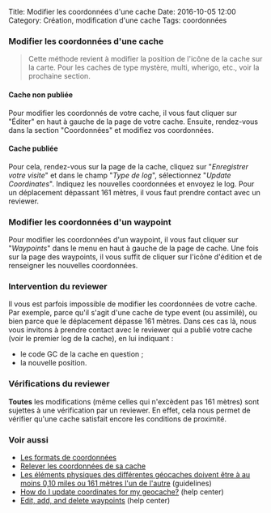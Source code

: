 Title: Modifier les coordonnées d'une cache
Date: 2016-10-05 12:00
Category: Création, modification d'une cache
Tags: coordonnées

### Modifier les coordonnées d'une cache

> Cette méthode revient à modifier la position de l'icône de la cache sur la
> carte. Pour les caches de type mystère, multi, wherigo, etc., voir la
> prochaine section.

#### Cache non publiée

Pour modifier les coordonnés de votre cache, il vous faut cliquer sur "Éditer"
en haut à gauche de la page de votre cache. Ensuite, rendez-vous dans la
section "Coordonnées" et modifiez vos coordonnées.

#### Cache publiée

Pour cela, rendez-vous sur la page de la cache, cliquez sur "*Enregistrer votre
visite*" et dans le champ "*Type de log*", sélectionnez "*Update Coordinates*".
Indiquez les nouvelles coordonnées et envoyez le log. Pour un déplacement
dépassant 161 mètres, il vous faut prendre contact avec un reviewer.

### Modifier les coordonnées d'un waypoint
Pour modifier les coordonnées d'un waypoint, il vous faut cliquer sur
"*Waypoints*" dans le menu en haut à gauche de la page de cache. Une fois sur la
page des waypoints, il vous suffit de cliquer sur l'icône d'édition et de
renseigner les nouvelles coordonnées.

### Intervention du reviewer
Il vous est parfois impossible de modifier les coordonnées de votre cache. Par
exemple, parce qu'il s'agit d'une cache de type event (ou assimilé), ou
bien parce que le déplacement dépasse 161 mètres. Dans ces cas là, nous vous
invitons à prendre contact avec le reviewer qui a publié votre cache (voir le
premier log de la cache), en lui indiquant :

- le code GC de la cache en question ;
- la nouvelle position.

### Vérifications du reviewer
**Toutes** les modifications (même celles qui n'excèdent pas 161 mètres) sont
sujettes à une vérification par un reviewer. En effet, cela nous permet de
vérifier qu'une cache satisfait encore les conditions de proximité.

### Voir aussi
* [Les formats de coordonnées]({filename}/coordinates_format.md)
* [Relever les coordonnées de sa cache]({filename}/get_coordinates.md)
* [Les éléments physiques des différentes géocaches doivent être à au moins 0,10
  miles ou 161 mètres l'un de l'autre](https://www.geocaching.com/about/guidelines.aspx#cachesaturation) (guidelines)
* [How do I update coordinates for my
  geocache?](https://support.groundspeak.com/index.php?pg=kb.page&id=61) (help
  center)
* [Edit, add, and delete waypoints](https://support.groundspeak.com/index.php?pg=kb.page&id=72) (help center)

